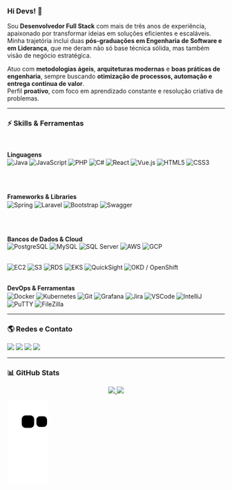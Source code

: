 ### Hi Devs! 🚀

Sou **Desenvolvedor Full Stack** com mais de três anos de experiência, apaixonado por transformar ideias em soluções eficientes e escaláveis.  
Minha trajetória inclui duas **pós-graduações em Engenharia de Software e em Liderança**, que me deram não só base técnica sólida, mas também visão de negócio estratégica.  

Atuo com **metodologias ágeis**, **arquiteturas modernas** e **boas práticas de engenharia**, sempre buscando **otimização de processos, automação e entrega contínua de valor**.  
Perfil **proativo**, com foco em aprendizado constante e resolução criativa de problemas.

---

### ⚡ Skills & Ferramentas

<div style="display: inline_block"><br>
  
**Linguagens**
<br>
<img align="center" alt="Java" height="40" width="50" src="https://cdn.jsdelivr.net/gh/devicons/devicon/icons/java/java-original.svg"/>
<img align="center" alt="JavaScript" height="40" width="50" src="https://cdn.jsdelivr.net/gh/devicons/devicon/icons/javascript/javascript-original.svg"/>
<img align="center" alt="PHP" height="40" width="50" src="https://cdn.jsdelivr.net/gh/devicons/devicon/icons/php/php-original.svg"/>
<img align="center" alt="C#" height="40" width="50" src="https://cdn.jsdelivr.net/gh/devicons/devicon/icons/csharp/csharp-original.svg"/>
<img align="center" alt="React" height="40" width="50" src="https://cdn.jsdelivr.net/gh/devicons/devicon/icons/react/react-original.svg"/>
<img align="center" alt="Vue.js" height="40" width="50" src="https://cdn.jsdelivr.net/gh/devicons/devicon/icons/vuejs/vuejs-original.svg"/>
<img align="center" alt="HTML5" height="40" width="50" src="https://cdn.jsdelivr.net/gh/devicons/devicon/icons/html5/html5-original.svg"/>
<img align="center" alt="CSS3" height="40" width="50" src="https://cdn.jsdelivr.net/gh/devicons/devicon/icons/css3/css3-original.svg"/>

<br>
<br>

**Frameworks & Libraries**
<br>
<img align="center" alt="Spring" height="40" width="50" src="https://cdn.jsdelivr.net/gh/devicons/devicon/icons/spring/spring-original.svg"/>
<img align="center" alt="Laravel" height="40" width="50" src="https://cdn.jsdelivr.net/gh/devicons/devicon/icons/laravel/laravel-original.svg"/>
<img align="center" alt="Bootstrap" height="40" width="50" src="https://cdn.jsdelivr.net/gh/devicons/devicon/icons/bootstrap/bootstrap-original.svg"/>
<img align="center" alt="Swagger" height="40" width="50" src="https://cdn.jsdelivr.net/gh/devicons/devicon/icons/swagger/swagger-original.svg"/>

<br>
<br>

**Bancos de Dados & Cloud**
<br>
<img alt="PostgreSQL" height="34" src="https://cdn.jsdelivr.net/gh/devicons/devicon/icons/postgresql/postgresql-original.svg"/>
<img alt="MySQL" height="34" src="https://cdn.jsdelivr.net/gh/devicons/devicon/icons/mysql/mysql-original.svg"/>
<img alt="SQL Server" height="34" src="https://cdn.jsdelivr.net/gh/devicons/devicon/icons/microsoftsqlserver/microsoftsqlserver-plain.svg"/>
<img alt="AWS" height="34" src="https://cdn.jsdelivr.net/gh/devicons/devicon/icons/amazonwebservices/amazonwebservices-original.svg"/>
<img alt="GCP" height="34" src="https://cdn.jsdelivr.net/gh/devicons/devicon/icons/googlecloud/googlecloud-original.svg"/>

<br>

<!-- AWS services (badges consistentes) -->
<img alt="EC2" src="https://img.shields.io/badge/EC2-232F3E?style=flat-square&logo=amazon-aws&logoColor=white">
<img alt="S3"  src="https://img.shields.io/badge/S3-232F3E?style=flat-square&logo=amazon-aws&logoColor=white">
<img alt="RDS" src="https://img.shields.io/badge/RDS-232F3E?style=flat-square&logo=amazon-aws&logoColor=white">
<img alt="EKS" src="https://img.shields.io/badge/EKS-232F3E?style=flat-square&logo=amazon-aws&logoColor=white">
<img alt="QuickSight" src="https://img.shields.io/badge/QuickSight-232F3E?style=flat-square&logo=amazon-aws&logoColor=white">

<!-- OKD / OpenShift em badge -->
<img alt="OKD / OpenShift" src="https://img.shields.io/badge/OKD%20%2F%20OpenShift-EE0000?style=flat-square&logo=redhatopenshift&logoColor=white">



<br>
<br>

**DevOps & Ferramentas**
<br>
<img align="center" alt="Docker" height="40" width="50" src="https://cdn.jsdelivr.net/gh/devicons/devicon/icons/docker/docker-original.svg"/>
<img align="center" alt="Kubernetes" height="40" width="50" src="https://cdn.jsdelivr.net/gh/devicons/devicon/icons/kubernetes/kubernetes-plain.svg"/>
<img align="center" alt="Git" height="40" width="50" src="https://cdn.jsdelivr.net/gh/devicons/devicon/icons/git/git-original.svg"/>
<img align="center" alt="Grafana" height="40" width="50" src="https://cdn.jsdelivr.net/gh/devicons/devicon/icons/grafana/grafana-original.svg"/>
<img align="center" alt="Jira" height="40" width="50" src="https://cdn.jsdelivr.net/gh/devicons/devicon/icons/jira/jira-original.svg"/>
<img align="center" alt="VSCode" height="40" width="50" src="https://cdn.jsdelivr.net/gh/devicons/devicon/icons/vscode/vscode-original.svg"/>
<img align="center" alt="IntelliJ" height="40" width="50" src="https://cdn.jsdelivr.net/gh/devicons/devicon/icons/intellij/intellij-original.svg"/>
<img align="center" alt="PuTTY" height="40" width="50" src="https://cdn.jsdelivr.net/gh/devicons/devicon/icons/putty/putty-original.svg"/>
<img align="center" alt="FileZilla" height="40" width="50" src="https://cdn.jsdelivr.net/gh/devicons/devicon/icons/filezilla/filezilla-plain.svg"/>

---

### 🌎 Redes e Contato  

<div style="display: inline_block">
<a href="https://www.linkedin.com/in/cleiver-soares-b81526169/" target="_blank"><img src="https://img.shields.io/badge/-LinkedIn-%230077B5?style=for-the-badge&logo=linkedin&logoColor=white"></a>
<a href="mailto:cleiversoares2@gmail.com"><img src="https://img.shields.io/badge/Outlook-0078D4?style=for-the-badge&logo=microsoft-outlook&logoColor=white"></a>
<a href="https://api.whatsapp.com/send?phone=5521966525932"><img src="https://img.shields.io/badge/WhatsApp-25D366?style=for-the-badge&logo=whatsapp&logoColor=white"></a>
<a href="mailto:cleiversoares2@gmail.com"><img src="https://img.shields.io/badge/Gmail-D14836?style=for-the-badge&logo=gmail&logoColor=white"></a>
</div>

---

### 📊 GitHub Stats  

<div align="center">
<a href="https://github.com/CleiverSoares">
<img height="180em" src="https://github-readme-stats.vercel.app/api?username=CleiverSoares&show_icons=true&theme=tokyonight&include_all_commits=true&count_private=true"/>
<img height="180em" src="https://github-readme-stats.vercel.app/api/top-langs/?username=CleiverSoares&layout=compact&langs_count=7&theme=tokyonight"/>
</div>

![Snake animation](https://github.com/FerrazLeandro/FerrazLeandro/blob/output/github-contribution-grid-snake.svg)
